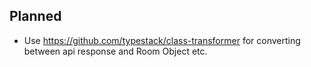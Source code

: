 ## Planned

- Use https://github.com/typestack/class-transformer for converting between api response and Room Object etc.
